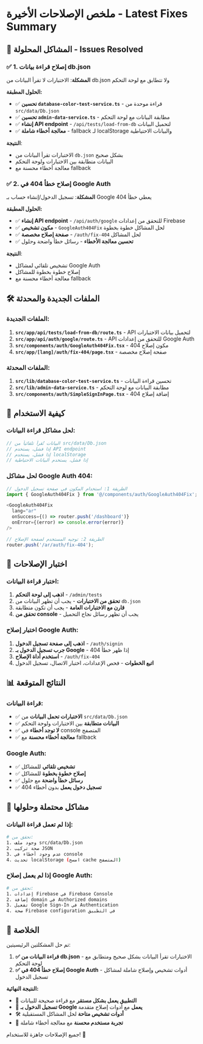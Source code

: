 # ملخص الإصلاحات الأخيرة - Latest Fixes Summary

## 🎯 المشاكل المحلولة - Issues Resolved

### ✅ 1. إصلاح قراءة بيانات db.json
**المشكلة**: الاختبارات لا تقرأ البيانات من db.json ولا تتطابق مع لوحة التحكم

**الحلول المطبقة:**
- ✅ **تحسين `database-color-test-service.ts`** - قراءة موحدة من `src/data/Db.json`
- ✅ **تحسين `admin-data-service.ts`** - مطابقة البيانات مع لوحة التحكم
- ✅ **إنشاء API endpoint** - `/api/tests/load-from-db` لتحميل البيانات
- ✅ **معالجة أخطاء شاملة** - fallback لـ localStorage والبيانات الاحتياطية

**النتيجة**:
- الاختبارات تقرأ البيانات من `db.json` بشكل صحيح
- البيانات متطابقة بين الاختبارات ولوحة التحكم
- معالجة أخطاء محسنة مع fallback

### ✅ 2. إصلاح خطأ 404 في Google Auth
**المشكلة**: تسجيل الدخول/إنشاء حساب بـ Google يعطي خطأ 404

**الحلول المطبقة:**
- ✅ **إنشاء API endpoint** - `/api/auth/google` للتحقق من إعدادات Firebase
- ✅ **مكون تشخيص** - `GoogleAuth404Fix` لحل المشاكل خطوة بخطوة
- ✅ **صفحة إصلاح مخصصة** - `/auth/fix-404` لحل المشاكل
- ✅ **تحسين معالجة الأخطاء** - رسائل خطأ واضحة وحلول

**النتيجة**:
- تشخيص تلقائي لمشاكل Google Auth
- إصلاح خطوة بخطوة للمشاكل
- معالجة أخطاء محسنة مع fallback

## 🛠️ الملفات الجديدة والمحدثة

### الملفات الجديدة:
1. **`src/app/api/tests/load-from-db/route.ts`** - API لتحميل بيانات الاختبارات
2. **`src/app/api/auth/google/route.ts`** - API للتحقق من إعدادات Google Auth
3. **`src/components/auth/GoogleAuth404Fix.tsx`** - مكون إصلاح 404
4. **`src/app/[lang]/auth/fix-404/page.tsx`** - صفحة إصلاح مخصصة

### الملفات المحدثة:
1. **`src/lib/database-color-test-service.ts`** - تحسين قراءة البيانات
2. **`src/lib/admin-data-service.ts`** - مطابقة البيانات مع لوحة التحكم
3. **`src/components/auth/SimpleSignInPage.tsx`** - إضافة إصلاح 404

## 🔧 كيفية الاستخدام

### لحل مشاكل قراءة البيانات:
```typescript
// البيانات تُقرأ تلقائياً من src/data/Db.json
// إذا فشل، يستخدم API endpoint
// إذا فشل، يستخدم localStorage
// إذا فشل، يستخدم البيانات الاحتياطية
```

### لحل مشاكل Google Auth 404:
```typescript
// الطريقة 1: استخدام المكون في صفحة تسجيل الدخول
import { GoogleAuth404Fix } from '@/components/auth/GoogleAuth404Fix';

<GoogleAuth404Fix 
  lang="ar"
  onSuccess={() => router.push('/dashboard')}
  onError={(error) => console.error(error)}
/>

// الطريقة 2: توجيه المستخدم لصفحة الإصلاح
router.push('/ar/auth/fix-404');
```

## 🧪 اختبار الإصلاحات

### اختبار قراءة البيانات:
1. **اذهب إلى لوحة التحكم** - `/admin/tests`
2. **تحقق من الاختبارات** - يجب أن تظهر البيانات من `db.json`
3. **قارن مع الاختبارات العامة** - يجب أن تكون متطابقة
4. **تحقق من console** - يجب أن تظهر رسائل نجاح التحميل

### اختبار إصلاح Google Auth:
1. **اذهب إلى صفحة تسجيل الدخول** - `/auth/signin`
2. **جرب تسجيل الدخول بـ Google** - إذا ظهر خطأ 404
3. **استخدم أداة الإصلاح** - `/auth/fix-404`
4. **اتبع الخطوات** - فحص الإعدادات، اختبار الاتصال، تسجيل الدخول

## 📊 النتائج المتوقعة

### قراءة البيانات:
- ✅ **الاختبارات تحمل البيانات** من `src/data/Db.json`
- ✅ **البيانات متطابقة** بين الاختبارات ولوحة التحكم
- ✅ **لا توجد أخطاء** في console المتصفح
- ✅ **معالجة أخطاء محسنة** مع fallback

### Google Auth:
- ✅ **تشخيص تلقائي** للمشاكل
- ✅ **إصلاح خطوة بخطوة** للمشاكل
- ✅ **رسائل خطأ واضحة** مع حلول
- ✅ **تسجيل دخول يعمل** بدون أخطاء 404

## 🚨 مشاكل محتملة وحلولها

### إذا لم تعمل قراءة البيانات:
```bash
# تحقق من:
1. وجود ملف src/data/Db.json
2. صحة تركيب JSON
3. عدم وجود أخطاء في console
4. تحديث localStorage (امسح cache المتصفح)
```

### إذا لم يعمل إصلاح Google Auth:
```bash
# تحقق من:
1. إعدادات Firebase في Firebase Console
2. إضافة domain في Authorized domains
3. تفعيل Google Sign-In في Authentication
4. صحة Firebase configuration في التطبيق
```

## 🎉 الخلاصة

تم حل المشكلتين الرئيسيتين:

1. **✅ قراءة البيانات من db.json** - الاختبارات تقرأ البيانات بشكل صحيح ومتطابق مع لوحة التحكم
2. **✅ إصلاح خطأ 404 في Google Auth** - أدوات تشخيص وإصلاح شاملة لمشاكل تسجيل الدخول

**النتيجة النهائية:**
- 🚀 **التطبيق يعمل بشكل مستقر** مع قراءة صحيحة للبيانات
- 🔐 **تسجيل الدخول بـ Google يعمل** مع أدوات إصلاح متقدمة
- 🛠️ **أدوات تشخيص متاحة** لحل المشاكل المستقبلية
- 📱 **تجربة مستخدم محسنة** مع معالجة أخطاء شاملة

جميع الإصلاحات جاهزة للاستخدام! 🎯
